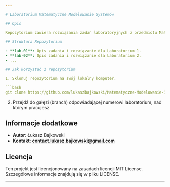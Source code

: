 ```yaml
---

# Laboratorium Matematyczne Modelowanie Systemów

## Opis

Repozytorium zawiera rozwiązania zadań laboratoryjnych z przedmiotu Matematyczne Modelowanie Systemów. Każde laboratorium ma swoje własne gałęzie (branches) dla wygodnego śledzenia postępu.

## Struktura Repozytorium

- **lab-01**: Opis zadania i rozwiązanie dla Laboratorium 1.
- **lab-02**: Opis zadania i rozwiązanie dla Laboratorium 2.
- ...

## Jak korzystać z repozytorium

1. Sklonuj repozytorium na swój lokalny komputer.

```bash
git clone https://github.com/lukaszbajkowski/Matematyczne-Modelowanie-Systemow.git
```

2. Przejdź do gałęzi (branch) odpowiadającej numerowi laboratorium, nad którym pracujesz.

## Informacje dodatkowe

- **Autor**: Łukasz Bajkowski
- **Kontakt**: **contact.lukasz.bajkowski@gmail.com**

## Licencja

Ten projekt jest licencjonowany na zasadach licencji MIT License. Szczegółowe informacje znajdują się w pliku LICENSE.

---
```

